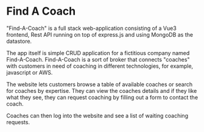 Find A Coach
==============================================================================
"Find-A-Coach" is a full stack web-application consisting of a Vue3 frontend, Rest API running on top of express.js 
and using MongoDB as the datastore.

The app itself is simple CRUD application for a fictitious company named Find-A-Coach.  Find-A-Coach is a sort of
broker that connects "coaches" with customers in need of coaching in different technologies, for example, 
javascript or AWS. 

The website lets customers browse a table of available coaches or search for coaches by expertise. 
They can view the coaches details and if they like what they see, they can request coaching by filling out a form 
to contact the coach.

Coaches can then log into the website and see a list of waiting coaching requests.